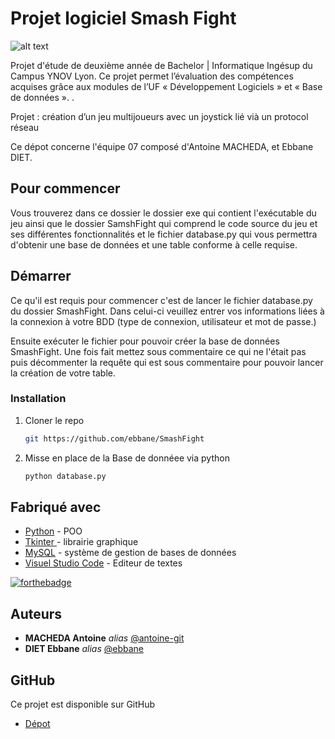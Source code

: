# Projet logiciel Smash Fight

 ![alt text](https://github.com/ebbane/SmashFight/main/SmashFight/images/ref.png)

Projet d'étude de deuxième année de Bachelor | Informatique Ingésup du Campus YNOV Lyon.
Ce projet permet l’évaluation des compétences acquises grâce aux modules de l’UF  « Développement Logiciels » et « Base de données ». .

Projet  : création d’un jeu multijoueurs avec un joystick lié vià un protocol réseau

Ce dépot concerne l'équipe 07 composé d'Antoine MACHEDA, et Ebbane DIET.

## Pour commencer

Vous trouverez dans ce dossier le dossier exe qui contient l'exécutable du jeu ainsi que le dossier SamshFight qui comprend le code source du jeu et ses différentes fonctionnalités et le fichier database.py qui vous permettra d'obtenir une base de données et une table conforme à celle requise.


## Démarrer

Ce qu'il est requis pour commencer c'est de lancer le fichier database.py du dossier SmashFight. Dans celui-ci veuillez entrer vos informations liées à la connexion à votre BDD (type de connexion, utilisateur et mot de passe.)

Ensuite exécuter le fichier pour pouvoir créer la base de données SmashFight. Une fois fait mettez sous commentaire ce qui ne l'était pas puis décommenter la requête qui est sous commentaire pour pouvoir lancer la création de votre table.


### Installation


1. Cloner le repo
   ```sh
   git https://github.com/ebbane/SmashFight
   ```
2. Misse en place de la Base de donnéee via python
   ```sh
   python database.py
   ```

## Fabriqué avec


* [Python](https://www.python.org/) - POO
* [Tkinter ](https://docs.python.org/fr/3/library/tk.html) - librairie graphique 
* [MySQL](https://www.mysql.com/fr/) - système de gestion de bases de données
* [Visuel Studio Code](https://code.visualstudio.com/) - Editeur de textes

[![forthebadge](https://forthebadge.com/images/badges/made-with-python.svg)](http://forthebadge.com)  

## Auteurs

* **MACHEDA Antoine** _alias_ [@antoine-git](https://github.com/antoine-git)
* **DIET Ebbane** _alias_ [@ebbane](https://github.com/ebbane)

## GitHub

Ce projet est disponible sur GitHub

* [Dépot](https://github.com/ebbane/SmashFight)
